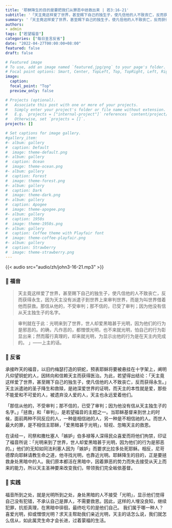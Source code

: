 ```yaml
---
title: '耶稣降生的目的是要把我们从罪恶中拯救出来 | 若3:16-21'
subtitle: '「天主竟这样爱了世界，甚至赐下自己的独生子，使凡信他的人不致丧亡，反而获得永生」（若3:16）'
summary: '「天主竟这样爱了世界，甚至赐下自己的独生子，使凡信他的人不致丧亡，反而获得永生」（若3:16）'
authors:
- admin
tags: ["若望福音"]
categories: ["每日圣言反省"]
date: "2022-04-27T00:00:00+08:00"
featured: false
draft: false

# Featured image
# To use, add an image named `featured.jpg/png` to your page's folder.
# Focal point options: Smart, Center, TopLeft, Top, TopRight, Left, Right, BottomLeft, Bottom, BottomRight
image:
  caption:
  focal_point: "Top"
  preview_only: false

# Projects (optional).
#   Associate this post with one or more of your projects.
#   Simply enter your project's folder or file name without extension.
#   E.g. `projects = ["internal-project"]` references `content/project/deep-learning/index.md`.
#   Otherwise, set `projects = []`.
projects: []

# Set captions for image gallery.
#gallery_item:
#- album: gallery
#  caption: Default
#  image: theme-default.png
#- album: gallery
#  caption: Ocean
#  image: theme-ocean.png
#- album: gallery
#  caption: Forest
#  image: theme-forest.png
#- album: gallery
#  caption: Dark
#  image: theme-dark.png
#- album: gallery
#  caption: Apogee
#  image: theme-apogee.png
#- album: gallery
#  caption: 1950s
#  image: theme-1950s.png
#- album: gallery
#  caption: Coffee theme with Playfair font
#  image: theme-coffee-playfair.png
#- album: gallery
#  caption: Strawberry
#  image: theme-strawberry.png
---
```


{{< audio src="audio/zh/john3-16-21.mp3" >}}

### :love_letter: 福音
> 天主竟这样爱了世界，甚至赐下自己的独生子，使凡信他的人不致丧亡，反而获得永生，因为天主没有派遣子到世界上来审判世界，而是为叫世界借着他而获救。那信从他的，不受审判；那不信的，已受了审判；因为他没有信从天主独生子的名字。

> 审判就在于此：光明来到了世界，世人却爱黑暗甚于光明，因为他们的行为是邪恶的。的确，凡作恶的，都憎恨光明，也不来就光明，怕自己的行为彰显出来；然而履行真理的，却来就光明，为显示出他的行为是在天主内完成的。 」——上主的话。

### :speech_balloon: 反省
承接昨天的福音，以旧约梅瑟打造的铜蛇，预表耶稣将要被悬挂在十字架上，阐明凡仰望铜蛇的人，因转向和信赖天主而获得医治。为此，若望得出结论：「天主竟这样爱了世界，甚至赐下自己的独生子，使凡信他的人不致丧亡，反而获得永生。」天主派遣祂的圣子降生和救赎，是祂深爱世界的证明，而天主的本性就是爱，那些不能爱和不可爱的人，被遗弃没人爱的人，天主也永远爱着他们。

「那信从他的，不受审判；那不信的，已受了审判；因为他没有信从天主独生子的名字。」「拯救」和「审判」，是若望福音的主题之一。当耶稣基督来到世上的时候，面前两种不同反应的人，一种是相信祂的人，另一种是不相信祂的人。而世人最大的罪，是不相信主耶稣，「爱黑暗甚于光明」，轻视、忽略天主的救恩。

在读经一，司祭和撒杜塞人「嫉妒」伯多禄等人深得民众喜爱而将他们拘禁，印证了福音所说：「光明来到了世界，世人却爱黑暗甚于光明，因为他们的行为是邪恶的。」他们的无知如同法利塞人因为「嫉妒」而要求比拉多处死耶稣。相反，尼苛德摩向耶稣请教生命之道，他寻找光明，也靠近光明。耶稣降生的目的，正是要拯救身处黑暗中的人。我们原本都活在黑暗中，因着罪恶的势力而失去接受从天上而来的能力，所以天主圣神要来改变我们，带领我们完全皈依基督。

### :runner: 实践
福音所到之处，就是光明所到之处，身处黑暗的人不接受「光明」，显示他们觉得自己没有犯错，不承认自己是罪人，不需要救恩。因此，这样的人埋没良知，继续犯罪，抗拒真理，在黑暗中徘徊，最终吃亏的是他们自己。
我们属于哪一种人？喜爱光明，抑或憎恨光明？求天主帮助我们亲近光明，天主的话怎么说，我们就怎么信从，如此属灵生命才会长进，过着蒙福的生活。
